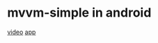 # mvvm-simple in android 
[video](https://github.com/alirezabashi98/mvvm-simple/blob/master/mvvm.mp4?raw=true)
[app](https://github.com/alirezabashi98/mvvm-simple/blob/master/app-debug.apk?raw=true)

